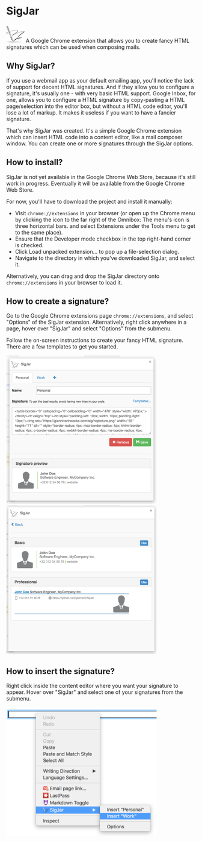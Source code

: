 # SigJar

![SigJar](https://raw.githubusercontent.com/giannivh/SigJar/master/images/signature48.png "SigJar logo") A Google Chrome extension that allows you to create fancy HTML signatures which can be used when composing mails.

## Why SigJar?

If you use a webmail app as your default emailing app, you'll notice the lack of support for decent HTML signatures. And if they allow you to configure a signature, it's usually one - with very basic HTML support. Google Inbox, for one, allows you to configure a HTML signature by copy-pasting a HTML page/selection into the editor box, but without a HTML code editor, you'll lose a lot of markup. It makes it useless if you want to have a fancier signature.

That's why SigJar was created. It's a simple Google Chrome extension which can insert HTML code into a content editor, like a mail composer window. You can create one or more signatures through the SigJar options.

## How to install?

SigJar is not yet available in the Google Chrome Web Store, because it's still work in progress. Eventually it will be available from the Google Chrome Web Store.

For now, you'll have to download the project and install it manually:

* Visit `chrome://extensions` in your browser (or open up the Chrome menu by clicking the icon to the far right of the Omnibox:  The menu's icon is three horizontal bars. and select Extensions under the Tools menu to get to the same place).
* Ensure that the Developer mode checkbox in the top right-hand corner is checked.
* Click Load unpacked extension… to pop up a file-selection dialog.
* Navigate to the directory in which you've downloaded SigJar, and select it.

Alternatively, you can drag and drop the SigJar directory onto `chrome://extensions` in your browser to load it.

## How to create a signature?

Go to the Google Chrome extensions page `chrome://extensions`, and select "Options" of the SigJar extension. Alternatively, right click anywhere in a page, hover over "SigJar" and select "Options" from the submenu.

Follow the on-screen instructions to create your fancy HTML signature. There are a few templates to get you started.

<img src="https://raw.githubusercontent.com/giannivh/SigJar/master/images/sigjar_01_options.png" width=400 height=auto />
<img src="https://raw.githubusercontent.com/giannivh/SigJar/master/images/sigjar_02_templates.png" width=400 height=auto />

## How to insert the signature?

Right click inside the content editor where you want your signature to appear. Hover over "SigJar" and select one of your signatures from the submenu. 

<img src="https://raw.githubusercontent.com/giannivh/SigJar/master/images/sigjar_03_menu.png" width=400 height=auto />